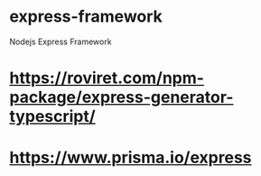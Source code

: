 # express-framework
Nodejs Express Framework

# https://roviret.com/npm-package/express-generator-typescript/
# https://www.prisma.io/express
